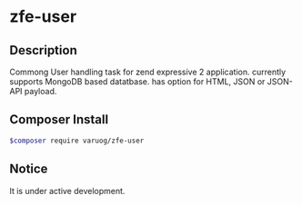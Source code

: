 # zfe-user

## Description
Commong User handling task for zend expressive 2 application. currently supports MongoDB based datatbase. has option for
HTML, JSON or JSON-API payload.

## Composer Install
```bash
$composer require varuog/zfe-user
```

## Notice
It is under active development.
